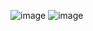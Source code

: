 ![image](https://github.com/user-attachments/assets/bc572031-6bf1-4783-b78b-d587f15dd232)
![image](https://github.com/user-attachments/assets/67a76781-95f9-4990-a3b4-4be33b44fd1d)
